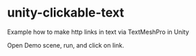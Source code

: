 # unity-clickable-text
Example how to make http links in text via TextMeshPro in Unity

Open Demo scene, run, and click on link.
